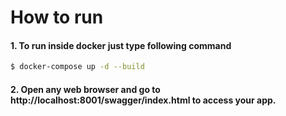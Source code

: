 # How to run 


####  1. To run inside docker just type following command

```sh
$ docker-compose up -d --build
```
####  2. Open any web browser and go to http://localhost:8001/swagger/index.html to access your app.